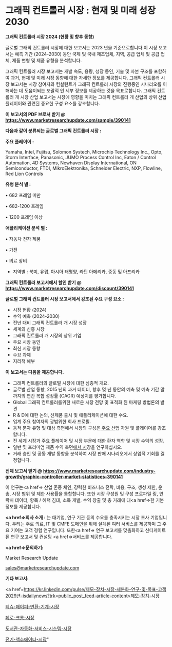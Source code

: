 # 그래픽 컨트롤러 시장 : 현재 및 미래 성장 2030

<strong>그래픽 컨트롤러 시장 2024 (현황 및 향후 동향)</strong>

글로벌 그래픽 컨트롤러 시장에 대한 보고서는 2023 년을 기준으로합니다.이 시장 보고서는 예측 기간 (2024-2030) 동안 국제 및 국내 제조업체, 지역, 공급 업체 및 공급 업체, 제품 변형 및 제품 유형을 분석합니다.

그래픽 컨트롤러 시장 보고서는 개발 속도, 용량, 성장 동인, 기술 및 자본 구조를 포함하여 과거, 현재 및 미래 시장 동향에 대한 자세한 정보를 제공합니다. 그래픽 컨트롤러 시장 보고서는 시장 참여자와 컨설턴트가 그래픽 컨트롤러 시장의 진행중인 시나리오를 이해하는 데 도움이되는 포괄적 인 세부 정보를 제공하는 것을 목표로합니다. 그래픽 컨트롤러 개 시장 산업 보고서는 시장에 영향을 미치는 그래픽 컨트롤러 개 산업의 상위 산업 플레이어와 관련된 중요한 구성 요소를 강조합니다.



<strong>이 보고서의 PDF 브로셔 받기 @ <a href=https://www.marketresearchupdate.com/sample/390141>https://www.marketresearchupdate.com/sample/390141</a></strong>



<strong>다음과 같이 분류되는 글로벌 그래픽 컨트롤러 시장 :</strong>



<strong>주요 플레이어 :</strong>

Yamaha, Intel, Fujitsu, Solomon Systech, Microchip Technology Inc., Opto, Storm Interface, Panasonic, JUMO Process Control Inc, Eaton / Control Automation, 4D Systems, Newhaven Display International, ON Semiconductor, FTDI, MikroElektronika, Schneider Electric, NXP, Flowline, Red Lion Controls



<strong>유형 분석 별 :</strong>

• 682 프레임 미만

• 682-1200 프레임

• 1200 프레임 이상



<strong>애플리케이션 분석 별 :</strong>

• 자동차 전자 제품

• 가전

• 의료 장비

<ul>
  <li>지역별 : 북미, 유럽, 아시아 태평양, 라틴 아메리카, 중동 및 아프리카</li>
</ul>


<strong>그래픽 컨트롤러 보고서에서 할인 받기 @ <a href=https://www.marketresearchupdate.com/discount/390141>https://www.marketresearchupdate.com/discount/390141</a></strong>



<strong>글로벌 그래픽 컨트롤러 시장 보고서에서 강조된 주요 구성 요소 :</strong>
<ul>
  <li>시장 현황 (2024)</li>
  <li>수익 예측 (2024-2030)</li>
  <li>전년 대비 그래픽 컨트롤러 개 시장 성장</li>
  <li>세계의 신흥 시장</li>
  <li>그래픽 컨트롤러 개 시장의 상위 기업</li>
  <li>주요 시장 동인</li>
  <li>최신 시장 동향</li>
  <li>주요 과제</li>
  <li>지리적 해부</li>
</ul>


<strong>이 보고서는 다음을 제공합니다.</strong>
<ul>
  <li>그래픽 컨트롤러의 글로벌 시장에 대한 심층적 개요.</li>
  <li>글로벌 산업 동향, 2015 년의 과거 데이터, 향후 몇 년 동안의 예측 및 예측 기간 말까지의 연간 복합 성장률 (CAGR) 예상치를 평가합니다.</li>
  <li>Global 그래픽 컨트롤러를위한 새로운 시장 전망 및 표적화 된 마케팅 방법론의 발견</li>
  <li>R &amp; D에 대한 논의, 신제품 출시 및 애플리케이션에 대한 수요.</li>
  <li>업계 주요 참여자의 광범위한 회사 프로필.</li>
  <li>동적 분자 유형 및 대상 측면에서 시장의 구성은<a href=> 주요 산</a>업 자원 및 플레이어를 강조합니다.</li>
  <li>전 세계 시장과 주요 플레이어 및 시장 부문에 대한 환자 역학 및 시장 수익의 성장.</li>
  <li>일반 및 프리미엄 제품 수익 측면<a href=>에서 시</a>장을 연구하십시오.</li>
  <li>거래 승인 및 공동 개발 동향을 분석하여 시장 판매 시나리오에서 상업적 기회를 결정합니다.</li>
</ul>



<strong>전체 보고서 받기 @ <a href=https://www.marketresearchupdate.com/industry-growth/graphic-controller-market-statistices-390141>https://www.marketresearchupdate.com/industry-growth/graphic-controller-market-statistices-390141</a></strong>

이 연구는<a href=> 산업 존중</a> 체인, 강력한 비즈니스 전략, 비용, 구조, 생성 제한, 운송, 시장 범위 및 제한 사용률을 통합합니다. 또한 시장 구성원 및 구성 프로파일 링, 연락처 데이터, 항목 / 혜택 침대, 소득 개발, 수익 창출 및 총 거래에 대<a href=>한 기본 </a>정보를 제공합니다.



<strong><a href=>회사 소</a>개 :</strong>
는 대기업, 연구 기관 등의 수요를 충족시키는 시장 조사 기업입니다. 우리는 주로 의료, IT 및 CMFE 도메인을 위해 설계된 여러 서비스를 제공하며 그 주요 기여는 고객 경험 연구입니다. 또한<a href=> 연구 보</a>고서를 맞춤화하고 신디케이트 된 연구 보고서 및 컨설팅 <a href=>서비스</a>를 제공합니다.



<strong><a href=>문의하기:</a></strong>

Market Research Update

sales@marketresearchupdate.com



<strong>기타 보고서:</strong>

<a href=https://kr.linkedin.com/pulse/제모-장치-시장-세분화-연구-및-목표-고객2029년-isdailynews?trk=public_post_feed-article-content>제모-장치-시장</a>

<a href=https://www.linkedin.com/pulse/티슈-페이퍼-변환-기계-시장-동향-및-성장-전망-market-matrix-musings-analysis/>티슈-페이퍼-변환-기계-시장</a>

<a href=https://www.linkedin.com/pulse/페로-크롬-시장-진입-전략-및-위험-평가2029년-survey-savvy-insights-360-analysis-tab5f/>페로-크롬-시장</a>

<a href=https://www.linkedin.com/pulse/도서관-자동화-서비스-시스템-시장-규모-및-성장-2023-trendsetters-talk-360-analysis-resrf/>도서관-자동화-서비스-시스템-시장</a>

<a href=https://www.linkedin.com/pulse/전기-액추에이터-시장-현재-및-미래-성장-2030-data-dive-diaries-24-analysis-oegrf/>전기-액추에이터-시장</a>"
